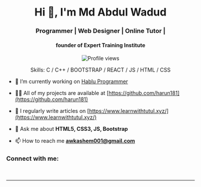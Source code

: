 
<h1 align="center">Hi 👋, I'm Md Abdul Wadud</h1>
<h3 align="center">Programmer | Web Designer | Online Tutor | </h3>
<h4 align="center">founder of Expert Training Institute </h4>

<div align="center">

![Profile views](https://komarev.com/ghpvc/?username=awkashem&color=red)

Skills: C / C++ / BOOTSTRAP / REACT / JS / HTML / CSS

</div>

- 🔭 I’m currently working on [Hablu Programmer](https://www.hablu-programmer.com/)

- 👨‍💻 All of my projects are available at [https://github.com/harun181](https://github.com/harun181)

- 📝 I regularly write articles on [https://www.learnwithtutul.xyz/](https://www.learnwithtutul.xyz/)

- 💬 Ask me about **HTML5, CSS3, JS, Bootstrap**

- 📫 How to reach me **awkashem001@gmail.com**

<h3 align="left">Connect with me:</h3>

<p align="center">
<a href="https://www.linkedin.com/in/mawadud/" target="blank"</a>
</p>


<br/>
<hr/>
<br/>

